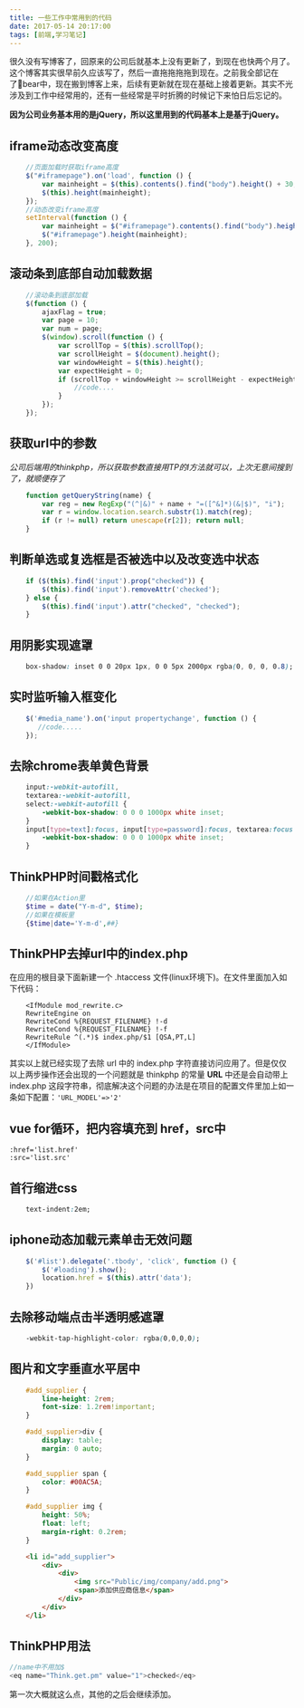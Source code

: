 ```yaml
---
title: 一些工作中常用到的代码
date: 2017-05-14 20:17:00
tags: [前端,学习笔记]
---
```

很久没有写博客了，回原来的公司后就基本上没有更新了，到现在也快两个月了。这个博客其实很早前久应该写了，然后一直拖拖拖拖到现在。之前我全部记在了bear中，现在搬到博客上来，后续有更新就在现在基础上接着更新。其实不光涉及到工作中经常用的，还有一些经常是平时折腾的时候记下来怕日后忘记的。

**因为公司业务基本用的是jQuery，所以这里用到的代码基本上是基于jQuery。**
## iframe动态改变高度
```javascript
    //页面加载时获取iframe高度
    $("#iframepage").on('load', function () {
        var mainheight = $(this).contents().find("body").height() + 30;
        $(this).height(mainheight);
    });
    //动态改变iframe高度
    setInterval(function () {
        var mainheight = $("#iframepage").contents().find("body").height() + 30;
        $("#iframepage").height(mainheight);
    }, 200);
```
<!-- more -->
## 滚动条到底部自动加载数据
``` javascript
    //滚动条到底部加载
    $(function () {
        ajaxFlag = true;
        var page = 10;
        var num = page;
        $(window).scroll(function () {
            var scrollTop = $(this).scrollTop();                             // 滚动条距离顶部的高度
            var scrollHeight = $(document).height();                          // 当前页面的总高度
            var windowHeight = $(this).height();                              // 当前可视的页面高度
            var expectHeight = 0;                                               // 预加载距离
            if (scrollTop + windowHeight >= scrollHeight - expectHeight) {    // 距离顶部+当前高度 >=文档总高度 即代表滑动到底部
                //code....
            }
        });
    });
```
## 获取url中的参数 
*公司后端用的thinkphp，所以获取参数直接用TP的I方法就可以，上次无意间搜到了，就顺便存了*
``` javascript
    function getQueryString(name) {
        var reg = new RegExp("(^|&)" + name + "=([^&]*)(&|$)", "i");
        var r = window.location.search.substr(1).match(reg);
        if (r != null) return unescape(r[2]); return null;
    }
```
## 判断单选或复选框是否被选中以及改变选中状态
```javascript
    if ($(this).find('input').prop("checked")) {
        $(this).find('input').removeAttr('checked');
    } else {
        $(this).find('input').attr("checked", "checked");
    }
```
## 用阴影实现遮罩
``` css
    box-shadow: inset 0 0 20px 1px, 0 0 5px 2000px rgba(0, 0, 0, 0.8);
```
## 实时监听输入框变化
``` javascript
    $('#media_name').on('input propertychange', function () {
       //code.....
    });
```
## 去除chrome表单黄色背景
```css
    input:-webkit-autofill, 
    textarea:-webkit-autofill, 
    select:-webkit-autofill { 
        -webkit-box-shadow: 0 0 0 1000px white inset; 
    }
    input[type=text]:focus, input[type=password]:focus, textarea:focus {
        -webkit-box-shadow: 0 0 0 1000px white inset; 
    }
```
## ThinkPHP时间戳格式化
``` php
    //如果在Action里 
    $time = date("Y-m-d", $time);
    //如果在模板里 
    {$time|date='Y-m-d',##} 
```
## ThinkPHP去掉url中的index.php
在应用的根目录下面新建一个 .htaccess 文件(linux环境下)。在文件里面加入如下代码：
```
    <IfModule mod_rewrite.c>
    RewriteEngine on
    RewriteCond %{REQUEST_FILENAME} !-d
    RewriteCond %{REQUEST_FILENAME} !-f
    RewriteRule ^(.*)$ index.php/$1 [QSA,PT,L]
    </IfModule>
```
其实以上就已经实现了去除 url 中的 index.php 字符直接访问应用了。但是仅仅以上两步操作还会出现的一个问题就是 thinkphp 的常量 __URL__ 中还是会自动带上 index.php 这段字符串，彻底解决这个问题的办法是在项目的配置文件里加上如一条如下配置：`'URL_MODEL'=>'2'`
## vue for循环，把内容填充到 href，src中
```
:href='list.href'
:src='list.src'
```
## 首行缩进css 
```css
    text-indent:2em;
```
##  iphone动态加载元素单击无效问题
``` javascript
    $('#list').delegate('.tbody', 'click', function () {
        $('#loading').show();
        location.href = $(this).attr('data');
    })
```
## 去除移动端点击半透明感遮罩
```css
    -webkit-tap-highlight-color: rgba(0,0,0,0);
```
## 图片和文字垂直水平居中
```css
    #add_supplier {
        line-height: 2rem;
        font-size: 1.2rem!important;
    }

    #add_supplier>div {
        display: table;
        margin: 0 auto;
    }

    #add_supplier span {
        color: #00AC5A;
    }

    #add_supplier img {
        height: 50%;
        float: left;
        margin-right: 0.2rem;
    }
```
```html
	<li id="add_supplier">
        <div>
            <div>
                <img src="Public/img/company/add.png">
                <span>添加供应商信息</span>
            </div>
        </div>
    </li>
```
## ThinkPHP<eq>用法
```php
//name中不用加$
<eq name="Think.get.pm" value="1">checked</eq>
```
第一次大概就这么点，其他的之后会继续添加。
